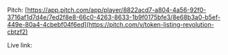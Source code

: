 Pitch: 
[https://app.pitch.com/app/player/8822acd7-a804-4a56-92f0-3716af1d7d4e/7ed2f8e8-66c0-4263-8633-1b9f0175bfe3/8e68b3a0-b5ef-449e-80a4-4cbebf04f6ed](https://pitch.com/v/token-listing-revolution-cbtzf2)


Live link:


